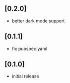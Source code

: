 ## [0.2.0]

* better dark mode support

## [0.1.1]

* fix pubspec.yaml

## [0.1.0]

* initial release

